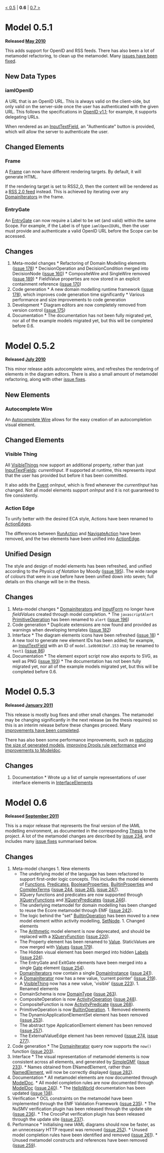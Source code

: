 [< 0.5](Model0_5.md) | **0.6** | [0.7 >](Model0_7.md)



# Model 0.5.1 #

**Released [May 2010](http://journals.jevon.org/users/jevon-phd/entry/19835)**

This adds support for OpenID and RSS feeds. There has also been a lot of metamodel refactoring, to clean up the metamodel. Many [issues have been fixed](http://code.google.com/p/iaml/issues/list?can=1&q=label%3AMilestone-Release0.5.1).

## New Data Types ##

### iamlOpenID ###

A URL that is an OpenID URL. This is always valid on the client-side, but only valid on the server-side once the user has authenticated with the given URL. This follows the specifications in [OpenID v1.1](http://openid.net/specs/openid-authentication-1_1.html); for example, it supports delegating URLs.

When rendered as an [InputTextField](http://openiaml.org/model/InputTextField), an "Authenticate" button is provided, which will allow the server to authenticate the user.

## Changed Elements ##

### Frame ###

A [Frame](http://openiaml.org/model/Frame) can now have different rendering targets. By default, it will generate HTML.

If the rendering target is set to RSS2\_0, then the content will be rendered as a [RSS 2.0 feed](http://cyber.law.harvard.edu/rss/rss.html) instead. This is achieved by iterating over any [DomainIterators](http://openiaml.org/model/DomainIterator) in the frame.

### EntryGate ###

An [EntryGate](http://openiaml.org/model/EntryGate) can now require a Label to be set (and valid) within the same Scope. For example, if the Label is of type `iamlOpenIDURL`, then the user must provide and authenticate a valid OpenID URL before the Scope can be accessed.

## Changes ##

  1. Meta-model changes
    * Refactoring of Domain Modelling elements ([issue 178](https://code.google.com/p/iaml/issues/detail?id=178))
    * DecisionOperation and DecisionCondition merged into DecisionNode ([issue 160](https://code.google.com/p/iaml/issues/detail?id=160))
    * CompositeWire and SingleWire removed ([issue 189](https://code.google.com/p/iaml/issues/detail?id=189))
    * FieldValue properties are now stored in an explicit containment reference ([issue 170](https://code.google.com/p/iaml/issues/detail?id=170))
  1. Code generation
    * A new domain modelling runtime framework ([issue 178](https://code.google.com/p/iaml/issues/detail?id=178)), which improves code generation time significantly
    * Various performance and size improvements to code generation
  1. Development
    * Diagram editors are now completely removed from version control ([issue 175](https://code.google.com/p/iaml/issues/detail?id=175))
  1. Documentation
    * The documentation has not been fully migrated yet, nor all of the example models migrated yet, but this will be completed before 0.6.

# Model 0.5.2 #

**Released [July 2010](http://journals.jevon.org/users/jevon-phd/entry/19848)**

This minor release adds autocomplete wires, and refreshes the rendering of elements in the diagram editors. There is also a small amount of metamodel refactoring, along with other [issue fixes](http://code.google.com/p/iaml/issues/list?can=1&q=label%3AMilestone-Release0.5.2).

## New Elements ##

### Autocomplete Wire ###

An [Autocomplete Wire](http://openiaml.org/model/AutocompleteWire) allows for the easy creation of an autocompletion visual element.

## Changed Elements ##

### Visible Thing ###

All [VisibleThings](http://openiaml.org/model/VisibleThing) now support an additional property, rather than just [InputTextFields](http://openiaml.org/model/InputTextField): _currentInput_. If supported at runtime, this represents input that the user has provided but before it has been committed.

It also adds the [Event](http://openiaml.org/model/EventTrigger) _onInput_, which is fired whenever the _currentInput_ has changed. Not all model elements support _onInput_ and it is not guaranteed to fire consistently.

### Action Edge ###

To unify better with the desired ECA style, Actions have been renamed to [ActionEdges](http://openiaml.org/model/ActionEdge).

The differences between [RunAction](http://openiaml.org/model/RunAction) and [NavigateAction](http://openiaml.org/model/NavigateAction) have been removed, and the two elements have been unified into [ActionEdge](http://openiaml.org/model/ActionEdge).

## Unified Design ##

The style and design of model elements has been refreshed, and unified according to the _Physics of Notation_ by Moody ([issue 195](https://code.google.com/p/iaml/issues/detail?id=195)). The wide range of colours that were in use before have been unified down into seven; full details on this change will be in the thesis.

## Changes ##

  1. Meta-model changes
    * [DomainIterators](http://openiaml.org/model/DomainIterator) and [InputForm](http://openiaml.org/model/InputForm) no longer have _fieldValues_ created through model completion.
    * The `javascriptAlert` [PrimitiveOperation](http://openiaml.org/model/PrimitiveOperation) has been renamed to `alert` ([issue 196](https://code.google.com/p/iaml/issues/detail?id=196))
  1. Code generation
    * Duplicate extensions are now found and provided as warnings when developing templates ([issue 182](https://code.google.com/p/iaml/issues/detail?id=182))
  1. Interface
    * The diagram elements icons have been refreshed ([issue 18](https://code.google.com/p/iaml/issues/detail?id=18))
    * A new tool to generate new element IDs has been added; for example, an [InputTextField](http://openiaml.org/model/InputTextField) with an ID of `model.1a9b9019af.153` may be renamed to `text1` ([issue 86](https://code.google.com/p/iaml/issues/detail?id=86))
  1. Documentation
    * The element export script now also exports to SVG, as well as PNG ([issue 193](https://code.google.com/p/iaml/issues/detail?id=193))
    * The documentation has not been fully migrated yet, nor all of the example models migrated yet, but this will be completed before 0.6.

# Model 0.5.3 #

**Released [January 2011](http://journals.jevon.org/users/jevon-phd/entry/19886)**

This release is mostly bug fixes and other small changes. The metamodel may be changing significantly in the next release (as the thesis requires) so this is an interim release before these changes proceed. Many [improvements have been completed](http://code.google.com/p/iaml/issues/list?can=1&q=label%3AMilestone-Release0.5.3).

There has also been some performance improvements, such as [reducing the size of generated models](http://code.google.com/p/iaml/issues/detail?id=210), [improving Drools rule performance](http://code.google.com/p/iaml/source/detail?r=2494) and [improvements to Modeldoc](http://code.google.com/p/iaml/source/detail?r=2527).

## Changes ##

  1. Documentation
    * Wrote up a list of sample representations of user interface elements in [InterfaceElements](InterfaceElements.md)

# Model 0.6 #

**Released [September 2011](http://journals.jevon.org/users/jevon-phd/entry/19917)**

This is a major release that represents the final version of the IAML modelling environment, as documented in the corresponding [Thesis](Thesis.md) to the project. A lot of the metamodel changes are described by [issue 234](https://code.google.com/p/iaml/issues/detail?id=234), and includes many [issue fixes](http://code.google.com/p/iaml/issues/list?can=1&q=label%3AMilestone-Release0.6) summarised below.

## Changes ##

  1. Meta-model changes
    1. New elements
      * The underlying model of the language has been refactored to support first-order logic concepts. This includes the model elements of [Functions](http://openiaml.org/model/Function), [Predicates](http://openiaml.org/model/Predicate), [BooleanProperties](http://openiaml.org/model/BooleanProperty), [BuiltinProperties](http://openiaml.org/model/BuiltinProperty) and [ComplexTerms](http://openiaml.org/model/ComplexTerm) ([issue 244](https://code.google.com/p/iaml/issues/detail?id=244), [issue 245](https://code.google.com/p/iaml/issues/detail?id=245), [issue 247](https://code.google.com/p/iaml/issues/detail?id=247)).
      * XQuery functions and predicates are now supported through [XQueryFunctions](http://openiaml.org/model/XQueryFunction) and [XQueryPredicates](http://openiaml.org/model/XQueryPredicates) ([issue 246](https://code.google.com/p/iaml/issues/detail?id=246)).
      * The underlying metamodel for domain modelling has been changed to reuse the Ecore metamodel through EMF ([issue 242](https://code.google.com/p/iaml/issues/detail?id=242)).
      * The logic behind the "set" [BuiltinOperation](http://openiaml.org/model/BuiltinOperation) has been moved to a new model element within activity modelling, [SetNode](http://openiaml.org/model/SetNode).
    1. Changed elements
      * The [Arithmetic](http://openiaml.org/model/Arithmetic) model element is now deprecated, and should be replaced with a [XQueryFunction](http://openiaml.org/model/XQueryFunction) ([issue 220](https://code.google.com/p/iaml/issues/detail?id=220)).
      * The Property element has been renamed to [Value](http://openiaml.org/model/Value). StaticValues are now merged with [Values](http://openiaml.org/model/Value) ([issue 179](https://code.google.com/p/iaml/issues/detail?id=179)).
      * The Hidden visual element has been merged into hidden [Labels](http://openiaml.org/model/Label) ([issue 224](https://code.google.com/p/iaml/issues/detail?id=224)).
      * The EntryGate and ExitGate elements have been merged into a single [Gate](http://openiaml.org/model/Gate) element ([issue 254](https://code.google.com/p/iaml/issues/detail?id=254)).
      * [DomainIterators](http://openiaml.org/model/DomainIterator) now contain a single [DomainInstance](http://openiaml.org/model/DomainInstance) ([issue 241](https://code.google.com/p/iaml/issues/detail?id=241)).
      * A [DomainIterator](http://openiaml.org/model/DomainIterator) now has a new value, 'current pointer' ([issue 219](https://code.google.com/p/iaml/issues/detail?id=219)).
      * A [VisibleThing](http://openiaml.org/model/VisibleThing) now has a new value, 'visible' ([issue 223](https://code.google.com/p/iaml/issues/detail?id=223)).
    1. Renamed elements
      * DomainSchema is now [DomainType](http://openiaml.org/model/DomainType) ([issue 263](https://code.google.com/p/iaml/issues/detail?id=263)).
      * CompositeOperation is now [ActivityOperation](http://openiaml.org/model/ActivityOperation) ([issue 248](https://code.google.com/p/iaml/issues/detail?id=248)).
      * CompositeFunction is now [ActivityPredicate](http://openiaml.org/model/ActivityPredicate) ([issue 268](https://code.google.com/p/iaml/issues/detail?id=268)).
      * PrimitiveOperation is now [BuiltinOperation](http://openiaml.org/model/BuiltinOperation).
    1. Removed elements
      * The DynamicApplicationElementSet element has been removed ([issue 253](https://code.google.com/p/iaml/issues/detail?id=253)).
      * The abstract type ApplicationElement element has been removed ([issue 257](https://code.google.com/p/iaml/issues/detail?id=257)).
      * The ExternalValueEdge element has been removed ([issue 274](https://code.google.com/p/iaml/issues/detail?id=274), [issue 277](https://code.google.com/p/iaml/issues/detail?id=277)).
  1. Code generation
    * The [DomainIterator](http://openiaml.org/model/DomainIterator) query now supports the `now()` function ([issue 203](https://code.google.com/p/iaml/issues/detail?id=203)).
  1. Interface
    * The visual representation of metamodel elements is now consistent across all elements, and generated by [SimpleGMF](SimpleGMF.md) ([issue 233](https://code.google.com/p/iaml/issues/detail?id=233)).
    * Names obtained from ENamedElement, rather than [NamedElement](http://openiaml.org/model/NamedElement), will now be correctly displayed ([issue 282](https://code.google.com/p/iaml/issues/detail?id=282)).
  1. Documentation
    * All metamodel elements are now documented through [ModelDoc](ModelDoc.md).
    * All model completion rules are now documented through [ModelDoc](ModelDoc.md) ([issue 240](https://code.google.com/p/iaml/issues/detail?id=240)).
    * The [HelloWorld](HelloWorld.md) documentation has been updated ([issue 138](https://code.google.com/p/iaml/issues/detail?id=138)).
  1. Verification
    * OCL constraints on the metamodel have been implemented through the EMF Validation Framework ([issue 235](https://code.google.com/p/iaml/issues/detail?id=235)).
    * The NuSMV verification plugin has been released through the update site ([issue 236](https://code.google.com/p/iaml/issues/detail?id=236)).
    * The CrocoPat verification plugin has been released through the update site ([issue 237](https://code.google.com/p/iaml/issues/detail?id=237)).
  1. Performance
    * Initialising new IAML diagrams should now be faster, as an unnecessary HTTP request was removed ([issue 252](https://code.google.com/p/iaml/issues/detail?id=252)).
    * Unused model completion rules have been identified and removed ([issue 261](https://code.google.com/p/iaml/issues/detail?id=261)).
    * Unused metamodel constructs and references have been removed ([issue 259](https://code.google.com/p/iaml/issues/detail?id=259)).